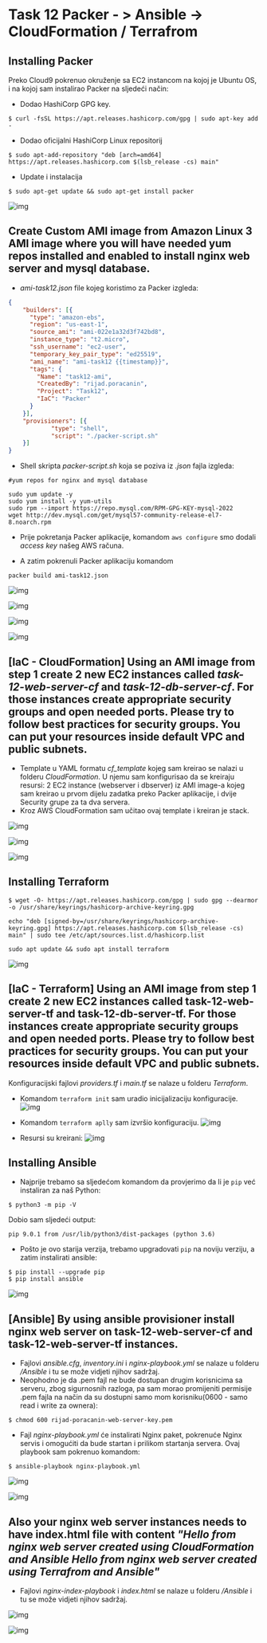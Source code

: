 # Task 12 Packer - > Ansible -> CloudFormation / Terrafrom 

## Installing Packer
Preko Cloud9 pokrenuo okruženje sa EC2 instancom na kojoj je Ubuntu OS, i na kojoj sam instalirao Packer na sljedeći način:
- Dodao HashiCorp GPG key.
```ubuntu
$ curl -fsSL https://apt.releases.hashicorp.com/gpg | sudo apt-key add -
```

- Dodao oficijalni HashiCorp Linux repositorij
```ubuntu
$ sudo apt-add-repository "deb [arch=amd64] https://apt.releases.hashicorp.com $(lsb_release -cs) main"
```

- Update i instalacija
```ubuntu
$ sudo apt-get update && sudo apt-get install packer
```

![img](packer/packer_installation.png)

## Create Custom AMI image from Amazon Linux 3 AMI image where you will have needed yum repos installed and enabled to install nginx web server and mysql database.

- *ami-task12.json* file kojeg koristimo za Packer izgleda:
```json
{
    "builders": [{
      "type": "amazon-ebs",
      "region": "us-east-1",
      "source_ami": "ami-022e1a32d3f742bd8",
      "instance_type": "t2.micro",
      "ssh_username": "ec2-user",
      "temporary_key_pair_type": "ed25519",
      "ami_name": "ami-task12 {{timestamp}}",
      "tags": {
        "Name": "task12-ami",
        "CreatedBy": "rijad.poracanin",
        "Project": "Task12",
        "IaC": "Packer"
      }
    }],
    "provisioners": [{
            "type": "shell",
            "script": "./packer-script.sh"
    }]
}
```

- Shell skripta *packer-script.sh* koja se poziva iz *.json* fajla izgleda:
```shell
#yum repos for nginx and mysql database

sudo yum update -y
sudo yum install -y yum-utils
sudo rpm --import https://repo.mysql.com/RPM-GPG-KEY-mysql-2022
wget http://dev.mysql.com/get/mysql57-community-release-el7-8.noarch.rpm
```

- Prije pokretanja Packer aplikacije, komandom `aws configure` smo dodali *access key* našeg AWS računa.

- A zatim pokrenuli Packer aplikaciju komandom 
```packer
packer build ami-task12.json
```
![img](packer/packer-build-1.png)

![img](packer/packer-build-2.png)

![img](packer/packer-build-3.png)

![img](packer/ami-task12.png)


## [IaC - CloudFormation] Using an AMI image from step 1 create 2 new EC2 instances called *task-12-web-server-cf* and *task-12-db-server-cf*. For those instances create appropriate security groups and open needed ports. Please try to follow best practices for security groups. You can put your resources inside default VPC and public subnets.

- Template u YAML formatu *cf_template* kojeg sam kreirao se nalazi u folderu *CloudFormation*. U njemu sam konfigurisao da se kreiraju resursi: 2 EC2 instance (webserver i dbserver) iz AMI image-a kojeg sam kreirao u prvom dijelu zadatka preko Packer aplikacije, i dvije Security grupe za ta dva servera.
- Kroz AWS CloudFormation sam učitao ovaj template i kreiran je stack.

![img](CloudFormation/creating-stack.png)

![img](CloudFormation/ec2-instances.png)

![img](CloudFormation/web-server-sg.png)


## Installing Terraform

```ubuntu
$ wget -O- https://apt.releases.hashicorp.com/gpg | sudo gpg --dearmor -o /usr/share/keyrings/hashicorp-archive-keyring.gpg
```

```ubuntu
echo "deb [signed-by=/usr/share/keyrings/hashicorp-archive-keyring.gpg] https://apt.releases.hashicorp.com $(lsb_release -cs) main" | sudo tee /etc/apt/sources.list.d/hashicorp.list
```

```ubuntu
sudo apt update && sudo apt install terraform
```

![img](Terraform/install-terraform.png)

##  [IaC - Terraform] Using an AMI image from step 1 create 2 new EC2 instances called task-12-web-server-tf and task-12-db-server-tf. For those instances create appropriate security groups and open needed ports. Please try to follow best practices for security groups. You can put your resources inside default VPC and public subnets.

Konfiguracijski fajlovi *providers.tf* i *main.tf* se nalaze u folderu *Terraform*.
- Komandom `terraform init` sam uradio inicijalizaciju konfiguracije. 
![img](Terraform/terraform-init.png)

- Komandom `terraform aplly` sam izvršio konfiguraciju.
![img](Terraform/terraform-apply.png)

- Resursi su kreirani:
![img](Terraform/instances-tf.png)

## Installing Ansible

- Najprije trebamo sa sljedećom komandom da provjerimo da li je `pip` već instaliran za naš Python:
```ubuntu
$ python3 -m pip -V
```

Dobio sam sljedeći output:

```
pip 9.0.1 from /usr/lib/python3/dist-packages (python 3.6)
```

- Pošto je ovo starija verzija, trebamo upgradovati `pip` na noviju verziju, a zatim instalirati ansible:

```ubuntu
$ pip install --upgrade pip
$ pip install ansible
```

![img](Ansible/ansible-version.png)

## [Ansible] By using ansible provisioner install nginx web server on task-12-web-server-cf and task-12-web-server-tf instances.

- Fajlovi *ansible.cfg*, *inventory.ini* i *nginx-playbook.yml* se nalaze u folderu */Ansible* i tu se može vidjeti njihov sadržaj.
- Neophodno je da .pem fajl ne bude dostupan drugim korisnicima sa serveru, zbog sigurnosnih razloga, pa sam morao promijeniti permisije .pem fajla na način da su dostupni samo mom korisniku(0600 - samo read i write za ownera):

```
$ chmod 600 rijad-poracanin-web-server-key.pem
```

- Fajl *nginx-playbook.yml* će instalirati Nginx paket, pokrenuće Nginx servis i omogućiti da bude startan i prilikom startanja servera. Ovaj playbook sam pokrenuo komandom:
```ubuntu
$ ansible-playbook nginx-playbook.yml
```
![img](Ansible/nginx-playbook.png)

![img](Ansible/WelcomeNginx.png)

## Also your nginx web server instances needs to have index.html file with content *"Hello from nginx web server created using CloudFormation and Ansible Hello from nginx web server created using Terrafrom and Ansible"*

- Fajlovi *nginx-index-playbook* i *index.html* se nalaze u folderu */Ansible* i tu se može vidjeti njihov sadržaj.

![img](Ansible/nginx-index-playbook.png)

![img](Ansible/index.png)